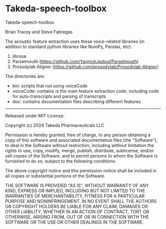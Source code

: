 # Takeda-speech-toolbox
Takeda-speech-toolbox

Brian Tracey and Steve Fabregas

The acoustic feature extraction uses these voice-related libraries (in addition to standard python libraries like NumPy, Pandas, etc).

1) librosa
2) Parselmouth (https://github.com/YannickJadoul/Parselmouth) 
3) Prosodylab Aligner (https://github.com/prosodylab/Prosodylab-Aligner) 

The directories are:

- bin: scripts that run using voiceCode
- voiceCode: contains is the main feature extraction code, including code for auto-transcripts and parsing of transcripts
- doc: contains documentation files describing different features

------------------------

Released under MIT License:

Copyright (c) 2024 Takeda Pharmaceuticals LLC

Permission is hereby granted, free of charge, to any person obtaining a copy of this software and associated documentation files (the "Software"), to deal in the Software without restriction, including without limitation the rights to use, copy, modify, merge, publish, distribute, sublicense, and/or sell copies of the Software, and to permit persons to whom the Software is furnished to do so, subject to the following conditions:

The above copyright notice and this permission notice shall be included in all copies or substantial portions of the Software.

THE SOFTWARE IS PROVIDED "AS IS", WITHOUT WARRANTY OF ANY KIND, EXPRESS OR IMPLIED, INCLUDING BUT NOT LIMITED TO THE WARRANTIES OF MERCHANTABILITY, FITNESS FOR A PARTICULAR PURPOSE AND NONINFRINGEMENT. IN NO EVENT SHALL THE AUTHORS OR COPYRIGHT HOLDERS BE LIABLE FOR ANY CLAIM, DAMAGES OR OTHER LIABILITY, WHETHER IN AN ACTION OF CONTRACT, TORT OR OTHERWISE, ARISING FROM, OUT OF OR IN CONNECTION WITH THE SOFTWARE OR THE USE OR OTHER DEALINGS IN THE SOFTWARE.


